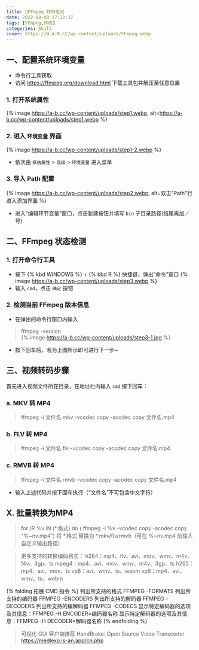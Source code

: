 ```yaml
---
title: 💾FFmpeg 转码笔记
date: 2022-08-08 17:22:37
tags: [FFmpeg,转码]
categories: Skill
cover: https://W.A-B.CC/wp-content/uploads/FFmpeg.webp
---
```

## 一、配置系统环境变量
- 命令行工具获取
- 访问 https://ffmpeg.org/download.html 下载工具包并解压至任意位置

### 1. 打开系统属性
{% image https://a-b.cc/wp-content/uploads/step1.webp, alt=https://a-b.cc/wp-content/uploads/step1.webp %}

### 2. 进入 `环境变量` 界面
{% image https://a-b.cc/wp-content/uploads/step1-2.webp %}
- 依次由 `系统属性` > `高级` > `环境变量` 进入菜单

### 3. 导入 Path 配置
{% image https://a-b.cc/wp-content/uploads/step2.webp, alt=双击"Path"行进入添加界面 %}
- 进入“编辑环节变量”窗口，点击新建按钮并填写 `bin` 子目录路径(结尾需加／号)

## 二、FFmpeg 状态检测
### 1. 打开命令行工具
- 按下 {% kbd WINDOWS %} + {% kbd R %} 快捷键，弹出“命令”窗口
{% image https://a-b.cc/wp-content/uploads/step3.webp %}
- 输入 `cmd`，点击 `确定` 按钮

### 2. 检测当前 FFmpeg 版本信息
- 在弹出的命令行窗口内输入
> ffmpeg -version  
{% image https://a-b.cc/wp-content/uploads/step3-1.jpg %}
- 按下回车后，若为上图所示即可进行下一步~

## 三、视频转码步骤
首先进入视频文件所在目录，在地址栏内输入 `cmd` 按下回车：

### a. MKV 转 MP4
> ffmpeg -i 文件名.mkv -vcodec copy -acodec copy 文件名.mp4  

### b. FLV 转 MP4
> ffmpeg -i 文件名.flv -vcodec copy -acodec copy 文件名.mp4  

### c. RMVB 转 MP4
> ffmpeg -i 文件名.rmvb -vcodec copy -acodec copy 文件名.mp4  
* 输入上述代码并按下回车执行（“文件名”不可包含中文字符）

## X. 批量转换为MP4
> for /R %v IN (*.格式) do ( ffmpeg -i %v -vcodec copy -acodec copy "%~nv.mp4")
将 *.格式 替换为 *.mkv/flv/rmvb（可在 %~nv.mp4 前输入自定义输出路径）

> 更多支持的转换编码格式：
> h264：mp4、flv、avi、mov、wmv、m4v、f4v、3gp、ts
> mpeg4：mp4、avi、mov、wmv、m4v、3gp、ts
> h265：mp4、avi、mov、ts
> vp8：avi、wmv、ts、webm
> vp9：mp4、avi、wmv、ts、webm

{% folding 拓展 CMD 指令 %}
列出所支持的格式 FFMPEG -FORMATS
列出所支持的编码器 FFMPEG -ENCODERS
列出所支持的解码器 FFMPEG -DECODERS
列出所支持的编解码器 FFMPEG -CODECS
显示特定编码器的选项及其信息：FFMPEG -H ENCODER=编码器名称
显示特定解码器的选项及其信息：FFMPEG -H DECODER=解码器名称
{% endfolding %}

> 可视化 GUI 客户端推荐
> HandBrake: Open Source Video Transcoder
> https://medlexo.is-an.app/cn.php